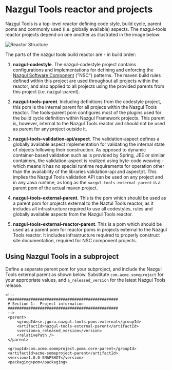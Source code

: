 # Nazgul Tools reactor and projects

Nazgul Tools is a top-level reactor defining code style, build cycle, parent poms and commonly used (i.e.
globally available) aspects. The nazgul-tools reactor projects depend on one another as illustrated
in the image below:

![Reactor Structure](images/plantuml/nazgul_tools.png "Nazgul Tools Reactor Structure")

The parts of the nazgul tools build reactor are - in build order:

1. **nazgul-codestyle**. The nazgul-codestyle project contains configurations and implementations for defining and
         enforcing the [Nazgul Software Component](theory/software_components.html) ("NSC") patterns.
         The maven build rules defined within this project
         are used throughout all projects within the reactor, and also applied to all projects using the provided
         parents from this project (i.e. nazgul-parent).

2. **nazgul-tools-parent**. Including definitions from the codestyle project, this pom is the internal
        parent for all
        projecs within the Nazgul Tools reactor. The tools-parent pom configures most of the plugins used for the
        build cycle definition within Nazgul Framework projects. This parent is, however,
        internal to the Nazgul Tools reactor and should not be used as parent for any project outside it.

3. **nazgul-tools-validation-api/aspect**. The validation-aspect defines a globally available aspect implementation for
        validating the internal state of objects following their construction. As opposed to dynamic container-based
        validation such as is provided by Spring, JEE or similar containers, the validation-aspect is realized using
        byte-code weaving - which means it has no special runtime requirements for operation other than the
        availability of the libraries validation-api and aspectjrt. This implies the Nazgul Tools validation API can
        be used on any project and in any Java runtime, as long as the `nazgul-tools-external-parent` is a parent pom
        of the actual maven project.

4. **nazgul-tools-external-parent**. This is the pom which should be used as a parent pom for projects external
        to the Naztul Tools reactor, as it includes all infrastructure required to use all codestyles,
        rules and globally available aspects from the Nazgul Tools reactor.

5. **nazgul-tools-external-reactor-parent**. This is a pom which should be used as a parent pom for reactor poms in
        projects external to the Nazgul Tools reactor. It includes infrastructure required to properly construct site
        documentation, required for NSC component projects.

## Using Nazgul Tools in a subproject

Define a separate parent pom for your subproject, and include the Nazgul Tools external parent as shown below.
Substitute `com.acme.someproject` for your appropriate values, and `a_released_version` for the latest Nazgul Tools
release.

    <!--
     ################################################
     # Section 1:  Project information
     ################################################
     -->
     <parent>
         <groupId>se.jguru.nazgul.tools.poms.external</groupId>
         <artifactId>nazgul-tools-external-parent</artifactId>
         <version>a_released_version</version>
         <relativePath />
     </parent>

     <groupId>com.acme.someproject.poms.core-parent</groupId>
     <artifactId>acme-someproject-parent</artifactId>
     <version>1.0.0-SNAPSHOT</version>
     <packaging>pom</packaging>
